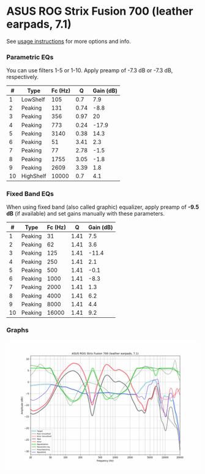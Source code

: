 # ASUS ROG Strix Fusion 700 (leather earpads, 7.1)
See [usage instructions](https://github.com/jaakkopasanen/AutoEq#usage) for more options and info.

### Parametric EQs
You can use filters 1-5 or 1-10. Apply preamp of -7.3 dB or -7.3 dB, respectively.

|   # | Type      |   Fc (Hz) |    Q |   Gain (dB) |
|-----|-----------|-----------|------|-------------|
|   1 | LowShelf  |       105 | 0.7  |         7.9 |
|   2 | Peaking   |       131 | 0.74 |        -8.8 |
|   3 | Peaking   |       356 | 0.97 |        20   |
|   4 | Peaking   |       773 | 0.24 |       -17.9 |
|   5 | Peaking   |      3140 | 0.38 |        14.3 |
|   6 | Peaking   |        51 | 3.41 |         2.3 |
|   7 | Peaking   |        77 | 2.78 |        -1.5 |
|   8 | Peaking   |      1755 | 3.05 |        -1.8 |
|   9 | Peaking   |      2609 | 3.39 |         1.8 |
|  10 | HighShelf |     10000 | 0.7  |         4.1 |

### Fixed Band EQs
When using fixed band (also called graphic) equalizer, apply preamp of **-9.5 dB** (if available) and set gains manually with these parameters.

|   # | Type    |   Fc (Hz) |    Q |   Gain (dB) |
|-----|---------|-----------|------|-------------|
|   1 | Peaking |        31 | 1.41 |         7.5 |
|   2 | Peaking |        62 | 1.41 |         3.6 |
|   3 | Peaking |       125 | 1.41 |       -11.4 |
|   4 | Peaking |       250 | 1.41 |         2.1 |
|   5 | Peaking |       500 | 1.41 |        -0.1 |
|   6 | Peaking |      1000 | 1.41 |        -8.3 |
|   7 | Peaking |      2000 | 1.41 |         1.3 |
|   8 | Peaking |      4000 | 1.41 |         6.2 |
|   9 | Peaking |      8000 | 1.41 |         4.4 |
|  10 | Peaking |     16000 | 1.41 |         9.2 |

### Graphs
![](./ASUS%20ROG%20Strix%20Fusion%20700%20(leather%20earpads,%207.1).png)
